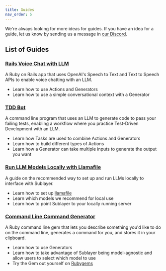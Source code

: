 ```yaml
---
title: Guides
nav_order: 5
---
```


We're always looking for more ideas for guides. If you have an idea for a guide, let us know by sending us a message in [our Discord](https://discord.gg/pWZ689GW7U).

## List of Guides

### [Rails Voice Chat with LLM](/docs/guides/voice-chat.md)

A Ruby on Rails app that uses OpenAI's Speech to Text and Text to Speech APIs to enable voice chatting with an LLM.

* Learn how to use Actions and Generators
* Learn how to use a simple conversational context with a Generator

### [TDD Bot](/docs/guides/tdd_bot.md)

A command line program that uses an LLM to generate code to pass your failing tests, enabling a workflow where you practice Test-Driven Development with an LLM.

* Learn how Tasks are used to combine Actions and Generators
* Learn how to build different types of Actions
* Learn how a Generator can take multiple inputs to generate the output you want

### [Run LLM Models Locally with Llamafile](/docs/guides/running-local-models-with-llamafile.md)

A guide on the recommended way to set up and run LLMs locally to interface with Sublayer.

* Learn how to set up [llamafile](https://github.com/Mozilla-Ocho/llamafile)
* Learn which models we recommend for local use
* Learn how to point Sublayer to your locally running server

### [Command Line Command Generator](/docs/guides/command-line-command-generator.md)

A Ruby command line gem that lets you describe something you'd like to do on the command line, generates a command for you, and stores it in your clipboard.

* Learn how to use Generators
* Learn how to take advantage of Sublayer being model-agnostic and allow users to select which model to use
* Try the Gem out yourself on [Rubygems](https://rubygems.org/gems/clag)

